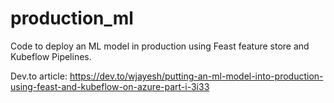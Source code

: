 # production_ml

Code to deploy an ML model in production using Feast feature store and Kubeflow Pipelines. 

Dev.to article: https://dev.to/wjayesh/putting-an-ml-model-into-production-using-feast-and-kubeflow-on-azure-part-i-3i33
